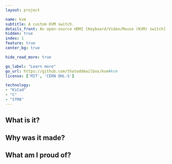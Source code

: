 ```yaml
---
layout: project

name: kvm
subtitle: A custom KVM switch.
details_front: An open-source HDMI [Keyboard/Video/Mouse (KVM) switch](https://en.wikipedia.org/wiki/KVM_switch), which lets you switch two monitors and four USB devices between up to three computers.
hidden: true
index: 1
feature: true
center_bg: true

hide_read_more: true

go_label: "Learn more"
go_url: https://github.com/thatoddmailbox/kvm#kvm
license: ['MIT', 'CERN OHL-S']

technology:
- "KiCad"
- "C"
- "STM8"
---
```

## What is it?

## Why was it made?

## What am I proud of?
